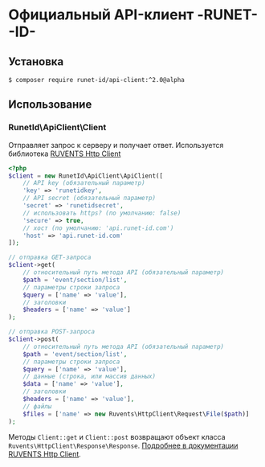 # Официальный API-клиент -RUNET--ID-

## Установка

`$ composer require runet-id/api-client:^2.0@alpha`

## Использование

### RunetId\ApiClient\Client

Отправляет запрос к серверу и получает ответ. Используется библиотека [RUVENTS Http Client](https://bitbucket.org/ruvents/http-client)

```php
<?php
$client = new RunetId\ApiClient\ApiClient([
    // API key (обязательный параметр)
    'key' => 'runetidkey',
    // API secret (обязательный параметр)
    'secret' => 'runetidsecret',
    // использовать https? (по умолчанию: false)
    'secure' => true,
    // хост (по умолчанию: 'api.runet-id.com')
    'host' => 'api.runet-id.com'
]);

// отправка GET-запроса
$client->get(
    // относительный путь метода API (обязательный параметр)
    $path = 'event/section/list',
    // параметры строки запроса
    $query = ['name' => 'value'],
    // заголовки
    $headers = ['name' => 'value']
);

// отправка POST-запроса
$client->post(
    // относительный путь метода API (обязательный параметр)
    $path = 'event/section/list',
    // параметры строки запроса
    $query = ['name' => 'value'],
    // данные (строка, или массив данных)
    $data = ['name' => 'value'],
    // заголовки
    $headers = ['name' => 'value'],
    // файлы
    $files = ['name' => new Ruvents\HttpClient\Request\File($path)]
);
```
Методы `Client::get` и `Client::post` возвращают объект класса `Ruvents\HttpClient\Response\Response`. [Подробнее в документации RUVENTS Http Client](https://bitbucket.org/ruvents/http-client).
